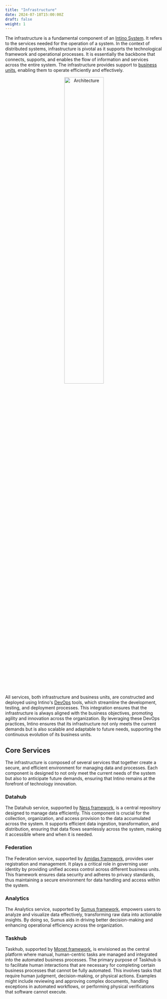 ```yaml
---
title: "Infrastructure"
date: 2024-07-18T15:00:00Z
draft: false
weight: 1
---
```

The infrastructure is a fundamental component of an [Intino System](../Intino_Systems). It refers to the services needed for the operation of a system. In the context of distributed systems, infrastructure is pivotal as it supports the technological framework and operational processes. It is essentially the backbone that connects, supports, and enables the flow of information and services across the entire system. The infrastructure provides support to [business units](../Business-Units), enabling them to operate efficiently and effectively.

<div style="text-align: center;">
  <img src="../../images/architecture.png" alt="Architecture" style="width: 50%;">
</div>

All services, both infrastructure and business units, are constructed and deployed using Intino's [DevOps](devops) tools, which streamline the development, testing, and deployment processes. This integration ensures that the infrastructure is always aligned with the business objectives, promoting agility and innovation across the organization. By leveraging these DevOps practices, Intino ensures that its infrastructure not only meets the current demands but is also scalable and adaptable to future needs, supporting the continuous evolution of its business units.

## Core Services

The infrastructure is composed of several services that together create a secure, and efficient environment for managing data and processes. Each component is designed to not only meet the current needs of the system but also to anticipate future demands, ensuring that Intino remains at the forefront of technology innovation.

### Datahub

The Datahub service, supported by [Ness framework](Ness), is a central repository designed to manage data efficiently. This component is crucial for the collection, organization, and access provision to the data accumulated across the system. It supports efficient data ingestion, transformation, and distribution, ensuring that data flows seamlessly across the system, making it accessible where and when it is needed.

### Federation

The Federation service, supported by [Amidas framework](Amidas), provides user registration and management. It plays a critical role in governing user identity by providing unified access control across different business units. This framework ensures data security and adheres to privacy standards, thus maintaining a secure environment for data handling and access within the system.

### Analytics

The Analytics service, supported by [Sumus framework](Sumus), empowers users to analyze and visualize data effectively, transforming raw data into actionable insights. By doing so, Sumus aids in driving better decision-making and enhancing operational efficiency across the organization.

### Taskhub

Taskhub, supported by [Monet framework](Monet), is envisioned as the central platform where manual, human-centric tasks are managed and integrated into the automated business processes. The primary purpose of Taskhub is to facilitate human interactions that are necessary for completing certain business processes that cannot be fully automated. This involves tasks that require human judgment, decision-making, or physical actions. Examples might include reviewing and approving complex documents, handling exceptions in automated workflows, or performing physical verifications that software cannot execute.